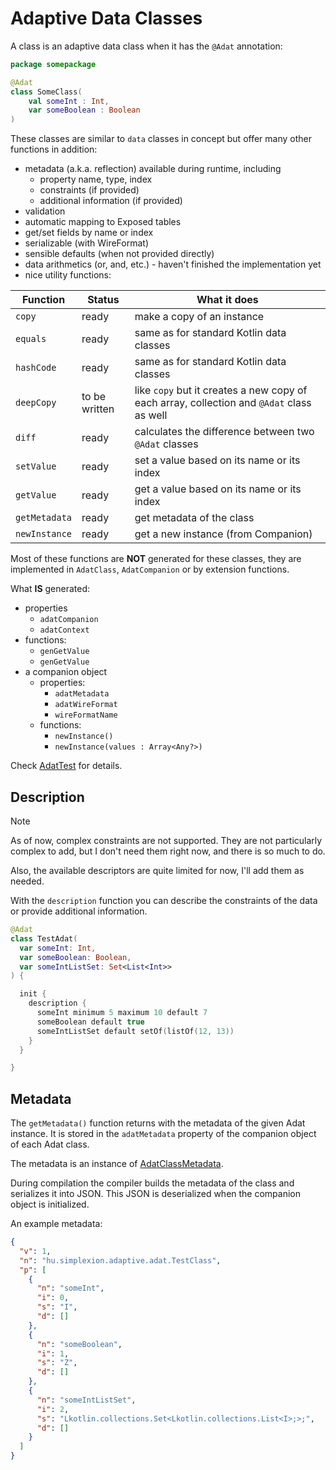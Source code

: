 # Adaptive Data Classes

A class is an adaptive data class when it has the `@Adat` annotation:

```kotlin
package somepackage

@Adat
class SomeClass(
    val someInt : Int,
    var someBoolean : Boolean
)
```

These classes are similar to `data` classes in concept but offer many other functions in addition:

* metadata (a.k.a. reflection) available during runtime, including
  * property name, type, index
  * constraints (if provided)
  * additional information (if provided)
* validation
* automatic mapping to Exposed tables
* get/set fields by name or index
* serializable (with WireFormat)
* sensible defaults (when not provided directly)
* data arithmetics (or, and, etc.) - haven't finished the implementation yet
* nice utility functions:

| Function      | Status        | What it does                                                                              |
|---------------|---------------|-------------------------------------------------------------------------------------------|
| `copy`        | ready         | make a copy of an instance                                                                |
| `equals`      | ready         | same as for standard Kotlin data classes                                                  |
| `hashCode`    | ready         | same as for standard Kotlin data classes                                                  |
| `deepCopy`    | to be written | like `copy` but it creates a new copy of each array, collection and `@Adat` class as well |
| `diff`        | ready         | calculates the difference between two `@Adat` classes                                     |
| `setValue`    | ready         | set a value based on its name or its index                                                |
| `getValue`    | ready         | get a value based on its name or its index                                                |
| `getMetadata` | ready         | get metadata of the class                                                                 |
| `newInstance` | ready         | get a new instance (from Companion)                                                       |

Most of these functions are **NOT** generated for these classes, they are implemented in `AdatClass`,
`AdatCompanion` or by extension functions.

What **IS** generated:

* properties
  * `adatCompanion`
  * `adatContext`
* functions:
  * `genGetValue`
  * `genGetValue`
* a companion object
  * properties:
    * `adatMetadata`
    * `adatWireFormat`
    * `wireFormatName`
  * functions:
    * `newInstance()`
    * `newInstance(values : Array<Any?>)`

Check [AdatTest](/adaptive-core/src/commonTest/kotlin/hu/simplexion/adaptive/adat/AdatTest.kt) for details.

## Description

> [!NOTE]
>
> As of now, complex constraints are not supported. They are not particularly complex to add, but I don't need
> them right now, and there is so much to do.
>
> Also, the available descriptors are quite limited for now, I'll add them as needed.
>

With the `description` function you can describe the constraints of the data or provide additional information.

```kotlin
@Adat
class TestAdat(
  var someInt: Int,
  var someBoolean: Boolean,
  var someIntListSet: Set<List<Int>>
) {

  init {
    description {
      someInt minimum 5 maximum 10 default 7
      someBoolean default true
      someIntListSet default setOf(listOf(12, 13))
    }
  }

}
```

## Metadata

The `getMetadata()` function returns with the metadata of the given Adat instance. It is stored in the
`adatMetadata` property of the companion object of each Adat class.

The metadata is an instance of [AdatClassMetadata](/adaptive-core/src/commonMain/kotlin/hu/simplexion/adaptive/adat/metadata/AdatClassMetadata.kt).

During compilation the compiler builds the metadata of the class and serializes it into JSON. This JSON is
deserialized when the companion object is initialized.

An example metadata:

```json
{
  "v": 1,
  "n": "hu.simplexion.adaptive.adat.TestClass",
  "p": [
    {
      "n": "someInt",
      "i": 0,
      "s": "I",
      "d": []
    },
    {
      "n": "someBoolean",
      "i": 1,
      "s": "Z",
      "d": []
    },
    {
      "n": "someIntListSet",
      "i": 2,
      "s": "Lkotlin.collections.Set<Lkotlin.collections.List<I>;>;",
      "d": []
    }
  ]
}
```